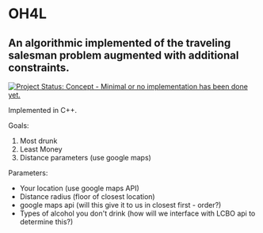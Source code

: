 # OH4L
An algorithmic implemented of the traveling salesman problem augmented with additional constraints. 
---

[![Project Status: Concept - Minimal or no implementation has been done yet.](http://www.repostatus.org/badges/0.1.0/concept.svg)](http://www.repostatus.org/#concept)

Implemented in C++.

Goals:

1. Most drunk
2. Least Money
3. Distance parameters (use google maps)


Parameters:

*  Your location (use google maps API)
*  Distance radius (floor of closest location)
  *  google maps api (will this give it to us in closest first - order?)
*  Types of alcohol you don't drink (how will we interface with LCBO api to determine this?)

